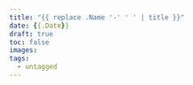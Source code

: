 ```yaml
---
title: "{{ replace .Name '-' ' ' | title }}"
date: {{.Date}}
draft: true
toc: false
images:
tags:
  - untagged
---
```


